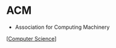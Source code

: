 # ACM

- Association for Computing Machinery

[[Computer Science]]

[//begin]: # "Autogenerated link references for markdown compatibility"
[Computer Science]: computer-science "Computer Science"
[//end]: # "Autogenerated link references"